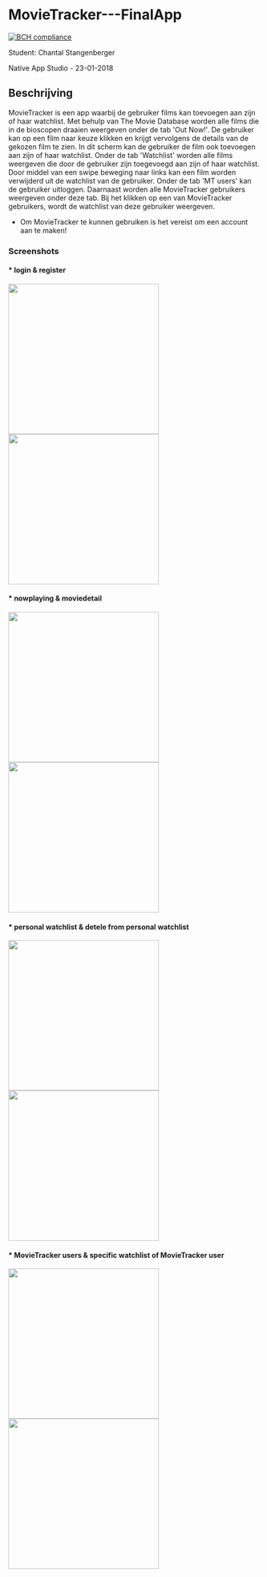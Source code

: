 # MovieTracker---FinalApp

[![BCH compliance](https://bettercodehub.com/edge/badge/ChantalStangenberger/MovieTracker---FinalApp?branch=master)](https://bettercodehub.com/)

Student: Chantal Stangenberger

Native App Studio - 23-01-2018

## Beschrijving

MovieTracker is een app waarbij de gebruiker films kan toevoegen aan zijn of haar watchlist. Met behulp van The Movie Database worden alle films die in de bioscopen draaien weergeven onder de tab 'Out Now!'. De gebruiker kan op een film naar keuze klikken en krijgt vervolgens de details van de gekozen film te zien. In dit scherm kan de gebruiker de film ook toevoegen aan zijn of haar watchlist. Onder de tab 'Watchlist' worden alle films weergeven die door de gebruiker zijn toegevoegd aan zijn of haar watchlist. Door middel van een swipe beweging naar links kan een film worden verwijderd uit de watchlist van de gebruiker. Onder de tab 'MT users' kan de gebruiker uitloggen. Daarnaast worden alle MovieTracker gebruikers weergeven onder deze tab. Bij het klikken op een van MovieTracker gebruikers, wordt de watchlist van deze gebruiker weergeven. 

* Om MovieTracker te kunnen gebruiken is het vereist om een account aan te maken!

### Screenshots

#### * login & register
<img src=https://github.com/ChantalStangenberger/MovieTracker---FinalApp/blob/master/doc/loginscreen.jpg width="300"> <img src=https://github.com/ChantalStangenberger/MovieTracker---FinalApp/blob/master/doc/registerscreen.jpg width="300">




#### * nowplaying & moviedetail
<img src=https://github.com/ChantalStangenberger/MovieTracker---FinalApp/blob/master/doc/nowplayingscreen.jpg width="300"><img src=https://github.com/ChantalStangenberger/MovieTracker---FinalApp/blob/master/doc/moviedetailscreen.jpg width="300">




#### * personal watchlist & detele from personal watchlist
<img src=https://github.com/ChantalStangenberger/MovieTracker---FinalApp/blob/master/doc/personalwatchlistscreen.jpg width="300"><img src=https://github.com/ChantalStangenberger/MovieTracker---FinalApp/blob/master/doc/deletefromwatchlist.jpg width="300">




#### * MovieTracker users & specific watchlist of MovieTracker user
<img src=https://github.com/ChantalStangenberger/MovieTracker---FinalApp/blob/master/doc/MovieTrackerusersscreen.jpg width="300"><img src=https://github.com/ChantalStangenberger/MovieTracker---FinalApp/blob/master/doc/watchlistofspecificuserscreen.jpg width="300">

